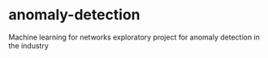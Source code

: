 # anomaly-detection
Machine learning for networks exploratory project for anomaly detection in the industry
